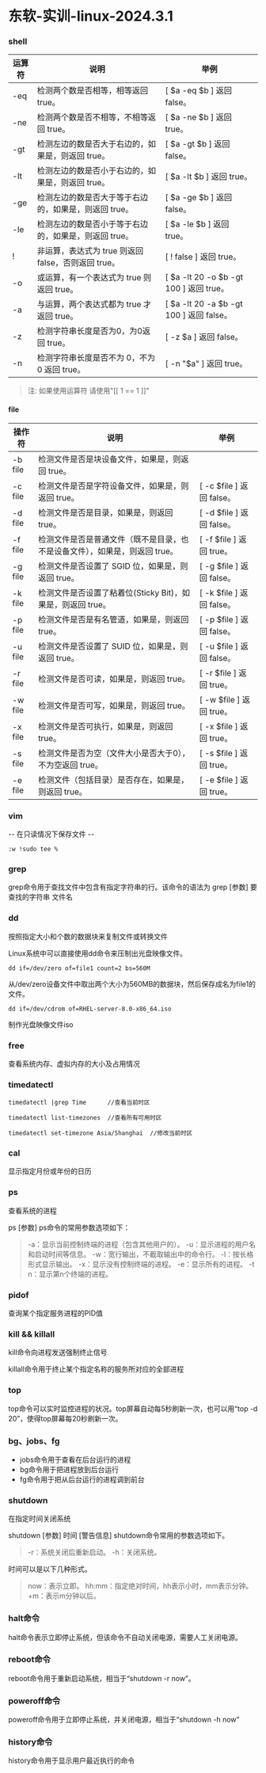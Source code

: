 # 东软-实训-linux-2024.3.1

### shell 
 | 运算符	 | 说明	 | 举例 | 
 |  ----  |  ----  |  ----  | 
 | -eq	 | 检测两个数是否相等，相等返回 true。	 | [ $a -eq $b ] 返回 false。 | 
 | -ne	 | 检测两个数是否不相等，不相等返回 true。	 | [ $a -ne $b ] 返回 true。 | 
 | -gt	 | 检测左边的数是否大于右边的，如果是，则返回 true。	 | [ $a -gt $b ] 返回 false。 | 
 | -lt	 | 检测左边的数是否小于右边的，如果是，则返回 true。	 | [ $a -lt $b ] 返回 true。 | 
 | -ge	 | 检测左边的数是否大于等于右边的，如果是，则返回 true。	 | [ $a -ge $b ] 返回 false。 | 
 | -le	 | 检测左边的数是否小于等于右边的，如果是，则返回 true。	 | [ $a -le $b ] 返回 true。 | 
 | !	 | 非运算，表达式为 true 则返回 false，否则返回 true。	 | [ ! false ] 返回 true。 |
 | -o	 | 或运算，有一个表达式为 true 则返回 true。	 | [ $a -lt 20 -o $b -gt 100 ] 返回 true。 |
 | -a	 | 与运算，两个表达式都为 true 才返回 true。	 | [ $a -lt 20 -a $b -gt 100 ] 返回 false。 |
 | -z	 | 检测字符串长度是否为0，为0返回 true。	 | [ -z $a ] 返回 false。 |
 | -n	 | 检测字符串长度是否不为 0，不为 0 返回 true。	 | [ -n "$a" ] 返回 true。 |

> 注: 
>   如果使用运算符 请使用"[[ 1 == 1 ]]"

#### file
 | 操作符	 |说明	 |举例 |
 | ---- | ---- | ---- |
 | -b file	 | 检测文件是否是块设备文件，如果是，则返回 true。	 |  | [ -b $file ] 返回 false。 |
 | -c file	 | 检测文件是否是字符设备文件，如果是，则返回 true。	 | [ -c $file ] 返回 false。 |
 | -d file	 | 检测文件是否是目录，如果是，则返回 true。	 | [ -d $file ] 返回 false。 |
 | -f file	 | 检测文件是否是普通文件（既不是目录，也不是设备文件），如果是，则返回 true。	 | [ -f $file ] 返回 true。 |
 | -g file	 | 检测文件是否设置了 SGID 位，如果是，则返回 true。	 | [ -g $file ] 返回 false。 |
 | -k file	 | 检测文件是否设置了粘着位(Sticky Bit)，如果是，则返回 true。	 | [ -k $file ] 返回 false。 |
 | -p file	 | 检测文件是否是有名管道，如果是，则返回 true。	 | [ -p $file ] 返回 false。 |
 | -u file	 | 检测文件是否设置了 SUID 位，如果是，则返回 true。	 | [ -u $file ] 返回 false。 |
 | -r file	 | 检测文件是否可读，如果是，则返回 true。	 | [ -r $file ] 返回 true。 |
 | -w file	 | 检测文件是否可写，如果是，则返回 true。	 | [ -w $file ] 返回 true。 |
 | -x file	 | 检测文件是否可执行，如果是，则返回 true。	 | [ -x $file ] 返回 true。 |
 | -s file	 | 检测文件是否为空（文件大小是否大于0），不为空返回 true。	 | [ -s $file ] 返回 true。 |
 | -e file	 | 检测文件（包括目录）是否存在，如果是，则返回 true。	 | [ -e $file ] 返回 true。 |

### vim

 --  在只读情况下保存文件 --

``` :w !sudo tee % ```


### grep

grep命令用于查找文件中包含有指定字符串的行。该命令的语法为
grep  \[参数\]   要查找的字符串   文件名

### dd

按照指定大小和个数的数据块来复制文件或转换文件

Linux系统中可以直接使用dd命令来压制出光盘映像文件。

``` dd if=/dev/zero of=file1 count=2 bs=560M ```

从/dev/zero设备文件中取出两个大小为560MB的数据块，然后保存成名为file1的文件。

``` dd if=/dev/cdrom of=RHEL-server-8.0-x86_64.iso ```

制作光盘映像文件iso

### free

查看系统内存、虚拟内存的大小及占用情况


### timedatectl

``` timedatectl |grep Time     	//查看当前时区 ```

``` timedatectl list-timezones	//查看所有可用时区 ```

``` timedatectl set-timezone Asia/Shanghai	//修改当前时区 ```


### cal 

显示指定月份或年份的日历

### ps

查看系统的进程

ps  \[参数\]
ps命令的常用参数选项如下：
> -a：显示当前控制终端的进程（包含其他用户的）。
> -u：显示进程的用户名和启动时间等信息。
> -w：宽行输出，不截取输出中的命令行。
> -l：按长格形式显示输出。
> -x：显示没有控制终端的进程。
> -e：显示所有的进程。
> -t n：显示第n个终端的进程。


### pidof

查询某个指定服务进程的PID值

### kill && killall

kill命令向进程发送强制终止信号

killall命令用于终止某个指定名称的服务所对应的全部进程

### top

top命令可以实时监控进程的状况。top屏幕自动每5秒刷新一次，也可以用“top -d 20”，使得top屏幕每20秒刷新一次。

### bg、jobs、fg

* jobs命令用于查看在后台运行的进程
* bg命令用于把进程放到后台运行
* fg命令用于把从后台运行的进程调到前台



### shutdown

在指定时间关闭系统

shutdown  \[参数\]  时间  \[警告信息\]
shutdown命令常用的参数选项如下。
> -r：系统关闭后重新启动。
> -h：关闭系统。

时间可以是以下几种形式。
> now：表示立即。
> hh:mm：指定绝对时间，hh表示小时，mm表示分钟。
> +m：表示m分钟以后。

### halt命令

halt命令表示立即停止系统，但该命令不自动关闭电源，需要人工关闭电源。

### reboot命令

reboot命令用于重新启动系统，相当于“shutdown  -r  now”。

### poweroff命令

poweroff命令用于立即停止系统，并关闭电源，相当于“shutdown -h now”


### history命令

history命令用于显示用户最近执行的命令





